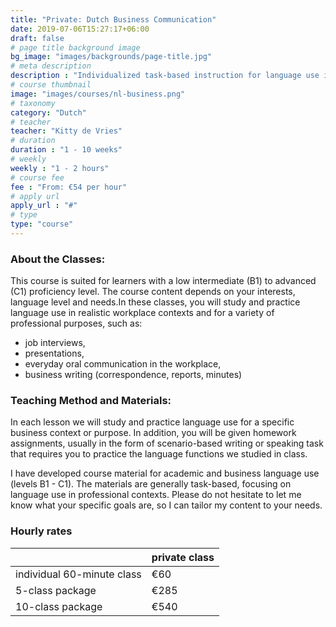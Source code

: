 ```yaml
---
title: "Private: Dutch Business Communication"
date: 2019-07-06T15:27:17+06:00
draft: false
# page title background image
bg_image: "images/backgrounds/page-title.jpg"
# meta description
description : "Individualized task-based instruction for language use in professional or academic contexts"
# course thumbnail
image: "images/courses/nl-business.png"
# taxonomy
category: "Dutch"
# teacher
teacher: "Kitty de Vries"
# duration
duration : "1 - 10 weeks"
# weekly
weekly : "1 - 2 hours"
# course fee
fee : "From: €54 per hour"
# apply url
apply_url : "#"
# type
type: "course"
---
```



### About the Classes:
This course is suited for learners with a low intermediate (B1) to advanced (C1) proficiency level. The course content depends on your interests, language level and needs.In these classes, you will study and practice language use in realistic workplace contexts and for a variety of professional purposes, such as:
- job interviews,
- presentations,
- everyday oral communication in the workplace,
- business writing (correspondence, reports, minutes) 

### Teaching Method and Materials:
In each lesson we will study and practice language use for a specific business context or purpose. In addition, you will be given homework assignments, usually in the form of scenario-based writing or speaking task that requires you to practice the language functions we studied in class.

I have developed course material for academic and business language use (levels B1 - C1). The materials are generally task-based, focusing on language use in professional contexts. Please do not hesitate to let me know what your specific goals are, so I can tailor my content to your needs.
 </p>

### Hourly rates

| |private class| 
|---|---|
|  individual 60-minute class | €60 |
|  5-class package | €285 |
|  10-class package | €540 |